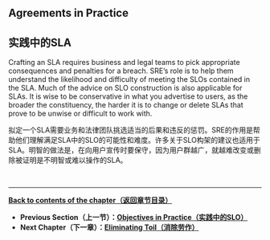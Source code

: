 ## **Agreements in Practice**

## **实践中的SLA**

Crafting an SLA requires business and legal teams to pick appropriate consequences and penalties for a breach. SRE’s role is to help them understand the likelihood and difficulty of meeting the SLOs contained in the SLA. Much of the advice on SLO construction is also applicable for SLAs. It is wise to be conservative in what you advertise to users, as the broader the constituency, the harder it is to change or delete SLAs that prove to be unwise or difficult to work with.

拟定一个SLA需要业务和法律团队挑选适当的后果和违反的惩罚。SRE的作用是帮助他们理解满足SLA中的SLO的可能性和难度。许多关于SLO构架的建议也适用于SLA。明智的做法是，在向用户宣传时要保守，因为用户群越广，就越难改变或删除被证明是不明智或难以操作的SLA。

<br>

---

**[Back to contents of the chapter（返回章节目录）](service_level_objectives.md)**

* **Previous Section（上一节）：[Objectives in Practice（实践中的SLO）](objectives_in_practice.md)**
* **Next Chapter（下一章）：[Eliminating Toil（消除劳作）](./../chapter-05/eliminating_toil.md)**
